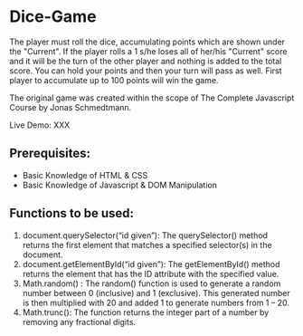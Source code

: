 # Dice-Game

The player must roll the dice, accumulating points which are shown under the "Current". If the player rolls a 1 s/he loses all of her/his "Current" score and it will be the turn of the other player and nothing is added to the total score. You can hold your points and then your turn will pass as well. First player to accumulate up to 100 points will win the game.

The original game was created within the scope of The Complete Javascript Course by Jonas Schmedtmann.

Live Demo: XXX

## Prerequisites:

* Basic Knowledge of HTML & CSS
* Basic Knowledge of Javascript & DOM Manipulation

## Functions to be used:

1. document.querySelector(“id given”): The querySelector() method returns the first element that matches a specified selector(s) in the document.
2. document.getElementById(“id given”): The getElementById() method returns the element that has the ID attribute with the specified value.
3. Math.random() : The random() function is used to generate a random number between 0 (inclusive) and 1 (exclusive). This generated number is then multiplied with 20 and added 1 to generate numbers from 1 – 20.
4. Math.trunc(): The function returns the integer part of a number by removing any fractional digits.
